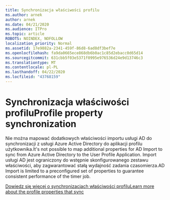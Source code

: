 ```yaml
---
title: Synchronizacja właściwości profilu
ms.author: arnek
author: arnek
ms.date: 04/21/2020
ms.audience: ITPro
ms.topic: article
ROBOTS: NOINDEX, NOFOLLOW
localization_priority: Normal
ms.assetid: 17e9882a-2341-459f-86d8-6ad8df3bef7e
ms.openlocfilehash: fa9da0665ece868db6b0ac1c85d2ebacc0d65d14
ms.sourcegitcommit: 631cbb5f03e5371f0995e976536d24e9d13746c3
ms.translationtype: MT
ms.contentlocale: pl-PL
ms.lasthandoff: 04/22/2020
ms.locfileid: "43768159"
---
```

# <a name="profile-property-synchronization"></a><span data-ttu-id="db4e0-102">Synchronizacja właściwości profilu</span><span class="sxs-lookup"><span data-stu-id="db4e0-102">Profile property synchronization</span></span>

<span data-ttu-id="db4e0-103">Nie można mapować dodatkowych właściwości importu usługi AD do synchronizacji z usługi Azure Active Directory do aplikacji profilu użytkownika.</span><span class="sxs-lookup"><span data-stu-id="db4e0-103">It's not possible to map additional properties for AD Import to sync from Azure Active Directory to the User Profile Application.</span></span> <span data-ttu-id="db4e0-104">Import usługi AD jest ograniczony do wstępnie skonfigurowanego zestawu właściwości, aby zagwarantować stałą wydajność zadania czasomierza.</span><span class="sxs-lookup"><span data-stu-id="db4e0-104">AD Import is limited to a preconfigured set of properties to guarantee consistent performance of the timer job.</span></span>
  
[<span data-ttu-id="db4e0-105">Dowiedz się więcej o synchronizacjach właściwości profilu</span><span class="sxs-lookup"><span data-stu-id="db4e0-105">Learn more about the profile properties that sync</span></span>](https://go.microsoft.com/fwlink/?linkid=875671)
  

